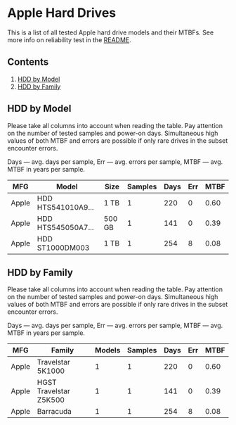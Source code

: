 Apple Hard Drives
=================

This is a list of all tested Apple hard drive models and their MTBFs. See more
info on reliability test in the [README](https://github.com/linuxhw/EnterpriseDrive).

Contents
--------

1. [ HDD by Model  ](#hdd-by-model)
2. [ HDD by Family ](#hdd-by-family)

HDD by Model
------------

Please take all columns into account when reading the table. Pay attention on the
number of tested samples and power-on days. Simultaneous high values of both MTBF
and errors are possible if only rare drives in the subset encounter errors.

Days — avg. days per sample,
Err  — avg. errors per sample,
MTBF — avg. MTBF in years per sample.

| MFG       | Model              | Size   | Samples | Days  | Err   | MTBF |
|-----------|--------------------|--------|---------|-------|-------|------|
| Apple     | HDD HTS541010A9... | 1 TB   | 1       | 220   | 0     | 0.60   |
| Apple     | HDD HTS545050A7... | 500 GB | 1       | 141   | 0     | 0.39   |
| Apple     | HDD ST1000DM003    | 1 TB   | 1       | 254   | 8     | 0.08   |

HDD by Family
-------------

Please take all columns into account when reading the table. Pay attention on the
number of tested samples and power-on days. Simultaneous high values of both MTBF
and errors are possible if only rare drives in the subset encounter errors.

Days — avg. days per sample,
Err  — avg. errors per sample,
MTBF — avg. MTBF in years per sample.

| MFG       | Family                 | Models | Samples | Days  | Err   | MTBF |
|-----------|------------------------|--------|---------|-------|-------|------|
| Apple     | Travelstar 5K1000      | 1      | 1       | 220   | 0     | 0.60   |
| Apple     | HGST Travelstar Z5K500 | 1      | 1       | 141   | 0     | 0.39   |
| Apple     | Barracuda              | 1      | 1       | 254   | 8     | 0.08   |
